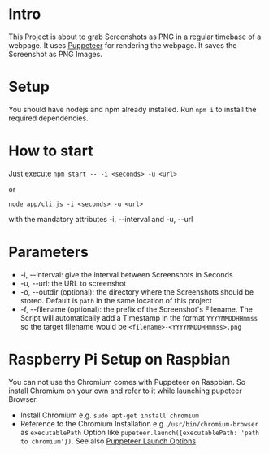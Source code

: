 # Intro

This Project is about to grab Screenshots as PNG in a regular timebase of a webpage.
It uses [Puppeteer](https://github.com/puppeteer/puppeteer) for rendering the webpage.
It saves the Screenshot as PNG Images.

# Setup
You should have nodejs and npm already installed.
Run `npm i` to install the required dependencies.

# How to start
Just execute 
`npm start -- -i <seconds> -u <url>`

or

`node app/cli.js -i <seconds> -u <url>`

with the mandatory attributes -i, --interval and -u, --url

# Parameters
* -i, --interval: give the interval between Screenshots in Seconds
* -u, --url: the URL to screenshot
* -o, --outdir (optional): the directory where the Screenshots should be stored. Default is `path` in the same location of this project
* -f, --filename (optional): the prefix of the Screenshot's Filename. The Script will automatically add a Timestamp in the format `YYYYMMDDHHmmss` so the target filename would be `<filename>-<YYYYMMDDHHmmss>.png`


# Raspberry Pi Setup on Raspbian
You can not use the Chromium comes with Puppeteer on Raspbian.
So install Chromium on your own and refer to it while launching pupeteer Browser.

* Install Chromium e.g. `sudo apt-get install chromium`
* Reference to the Chromium Installation e.g. `/usr/bin/chromium-browser` as `executablePath` Option like `pupeteer.launch({executablePath: 'path to chromium'})`. See also [Puppeteer Launch Options](https://github.com/puppeteer/puppeteer/blob/v3.1.0/docs/api.md#puppeteerlaunchoptions)